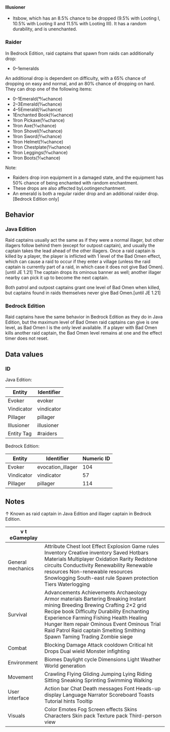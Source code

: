 #### Illusioner
- Itsbow, which has an 8.5% chance to be dropped (9.5% with Looting I, 10.5% with Looting II and 11.5% with Looting III). It has a random durability, and is unenchanted.

### Raider
In Bedrock Edition, raid captains that spawn from raids can additionally drop:

- 0–1emeralds

An additional drop is dependent on difficulty, with a 65% chance of dropping on easy and normal, and an 80% chance of dropping on hard.
They can drop one of the following items:

- 0–1Emerald(10⁄39chance)
- 2–3Emerald(5⁄39chance)
- 4–5Emerald(2⁄39chance)
- 1Enchanted Book(2⁄39chance)
- 1Iron Pickaxe(5⁄78chance)
- 1Iron Axe(5⁄78chance)
- 1Iron Shovel(5⁄78chance)
- 1Iron Sword(5⁄78chance)
- 1Iron Helmet(5⁄78chance)
- 1Iron Chestplate(5⁄78chance)
- 1Iron Leggings(5⁄78chance)
- 1Iron Boots(5⁄78chance)

Note:

- Raiders drop iron equipment in a damaged state, and the equipment has 50% chance of being enchanted with random enchantment.
- These drops are also affected byLootingenchantment.
- An emerald is both a regular raider drop and an additional raider drop.‌[Bedrock Edition  only]

## Behavior
### Java Edition
Raid captains usually act the same as if they were a normal illager, but other illagers follow behind them (except for outpost captain), and usually the captain takes the lead ahead of the other illagers. Once a raid captain is killed by a player, the player is inflicted with 1 level of the Bad Omen effect, which can cause a raid to occur if they enter a village (unless the raid captain is currently part of a raid, in which case it does not give Bad Omen).‌[until JE 1.21] The captain drops its  ominous banner as well; another illager nearby can pick it up to become the next captain. 

Both patrol and outpost captains grant one level of Bad Omen when killed, but captains found in raids themselves never give Bad Omen.‌[until JE 1.21]

### Bedrock Edition
Raid captains have the same behavior in Bedrock Edition as they do in Java Edition, but the maximum level of Bad Omen raid captains can give is one level, as Bad Omen I is the only level available. If a player with Bad Omen kills another raid captain, the Bad Omen level remains at one and the effect timer does not reset.

## Data values
### ID
Java Edition:

| Entity     | Identifier |
|------------|------------|
| Evoker     | evoker     |
| Vindicator | vindicator |
| Pillager   | pillager   |
| Illusioner | illusioner |
| Entity Tag | #raiders   |

Bedrock Edition:

| Entity     | Identifier        | Numeric ID |
|------------|-------------------|------------|
| Evoker     | evocation_illager | 104        |
| Vindicator | vindicator        | 57         |
| Pillager   | pillager          | 114        |

## Notes

↑ Known as raid captain in Java Edition and illager captain in Bedrock Edition.


| v t eGameplay     |                                                                                                                                                                                                                                                                                                                                                |
|-------------------|------------------------------------------------------------------------------------------------------------------------------------------------------------------------------------------------------------------------------------------------------------------------------------------------------------------------------------------------|
| General mechanics | Attribute Chest loot Effect Explosion Game rules Inventory Creative inventory Saved Hotbars Materials Multiplayer Oxidation Rarity Redstone circuits Conductivity Renewability Renewable resources Non-renewable resources Snowlogging South-east rule Spawn protection Tiers Waterlogging                                                     |
| Survival          | Advancements Achievements Archaeology Armor materials Bartering Breaking Instant mining Breeding Brewing Crafting 2×2 grid Recipe book  Difficulty Durability Enchanting Experience Farming Fishing Health Healing Hunger Item repair Ominous Event Ominous Trial Raid Patrol Raid captain Smelting Smithing Spawn Taming Trading Zombie siege |
| Combat            | Blocking Damage Attack cooldown  Critical hit Drops Dual wield Monster infighting                                                                                                                                                                                                                                                              |
| Environment       | Biomes Daylight cycle Dimensions Light Weather World generation                                                                                                                                                                                                                                                                                |
| Movement          | Crawling Flying Gliding Jumping Lying Riding Sitting Sneaking Sprinting Swimming Walking                                                                                                                                                                                                                                                       |
| User interface    | Action bar Chat Death messages Font  Heads-up display Language Narrator Scoreboard Toasts Tutorial hints Tooltip                                                                                                                                                                                                                               |
| Visuals           | Color Emotes Fog Screen effects Skins Characters Skin pack Texture pack Third-person view                                                                                                                                                                                                                                                      |


